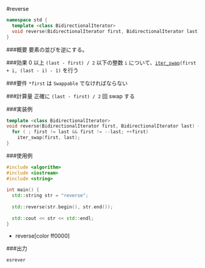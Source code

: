#reverse

```cpp
namespace std {
  template <class BidirectionalIterator>
  void reverse(BidirectionalIterator first, BidirectionalIterator last);
}
```

###概要
要素の並びを逆にする。


###効果
0 以上 `(last - first) / 2` 以下の整数 `i` について、[`iter_swap`](/reference/algorithm/iter_swap.md)`(first + i, (last - i) - 1)` を行う


###要件
`*first` は `Swappable` でなければならない


###計算量
正確に `(last - first) / 2` 回 swap する


###実装例
```cpp
template <class BidirectionalIterator>
void reverse(BidirectionalIterator first, BidirectionalIterator last) {
  for ( ; first != last && first != --last; ++first)
    iter_swap(first, last);
}
```

###使用例
```cpp
#include <algorithm>
#include <iostream>
#include <string>
 
int main() {
  std::string str = "reverse";
 
  std::reverse(str.begin(), str.end());
 
  std::cout << str << std::endl;
}
```
* reverse[color ff0000]

###出力
```
esrever
```

